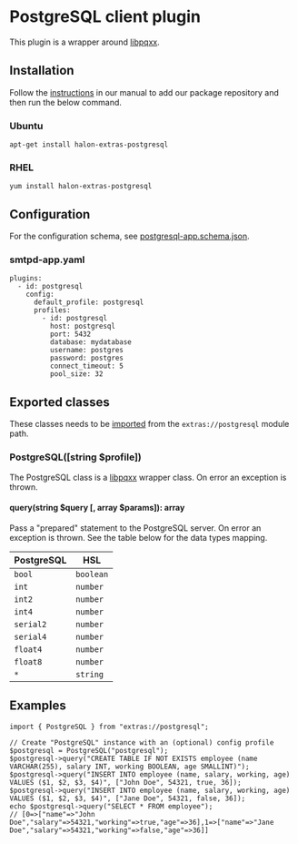 # PostgreSQL client plugin

This plugin is a wrapper around [libpqxx](https://github.com/jtv/libpqxx).

## Installation

Follow the [instructions](https://docs.halon.io/manual/comp_install.html#installation) in our manual to add our package repository and then run the below command.

### Ubuntu

```
apt-get install halon-extras-postgresql
```

### RHEL

```
yum install halon-extras-postgresql
```

## Configuration

For the configuration schema, see [postgresql-app.schema.json](postgresql-app.schema.json).

### smtpd-app.yaml

```
plugins:
  - id: postgresql
    config:
      default_profile: postgresql
      profiles:
        - id: postgresql
          host: postgresql
          port: 5432
          database: mydatabase
          username: postgres
          password: postgres
          connect_timeout: 5
          pool_size: 32
```

## Exported classes

These classes needs to be [imported](https://docs.halon.io/hsl/structures.html#import) from the `extras://postgresql` module path.

### PostgreSQL([string $profile])

The PostgreSQL class is a [libpqxx](https://github.com/jtv/libpqxx) wrapper class. On error an exception is thrown.

#### query(string $query [, array $params]): array

Pass a "prepared" statement to the PostgreSQL server. On error an exception is thrown. See the table below for the data types mapping.

| PostgreSQL  | HSL       |
|-------------|-----------|
| `bool`      | `boolean` |
| `int`       | `number`  |
| `int2`      | `number`  |
| `int4`      | `number`  |
| `serial2`   | `number`  |
| `serial4`   | `number`  |
| `float4`    | `number`  |
| `float8`    | `number`  |
| `*`         | `string`  |

## Examples

```
import { PostgreSQL } from "extras://postgresql";

// Create "PostgreSQL" instance with an (optional) config profile
$postgresql = PostgreSQL("postgresql");
$postgresql->query("CREATE TABLE IF NOT EXISTS employee (name VARCHAR(255), salary INT, working BOOLEAN, age SMALLINT)");
$postgresql->query("INSERT INTO employee (name, salary, working, age) VALUES ($1, $2, $3, $4)", ["John Doe", 54321, true, 36]);
$postgresql->query("INSERT INTO employee (name, salary, working, age) VALUES ($1, $2, $3, $4)", ["Jane Doe", 54321, false, 36]);
echo $postgresql->query("SELECT * FROM employee");
// [0=>["name"=>"John Doe","salary"=>54321,"working"=>true,"age"=>36],1=>["name"=>"Jane Doe","salary"=>54321,"working"=>false,"age"=>36]]
```
